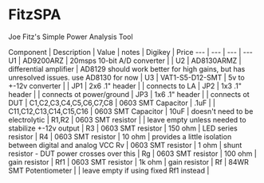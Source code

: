FitzSPA
=======

Joe Fitz's Simple Power Analysis Tool

Component | Description | Value | notes | Digikey | Price
--- | --- | --- | ---
U1 | AD9200ARZ | 20msps 10-bit A/D converter | |
U2 | AD8130ARMZ | differential amplifier | AD8129 should work better for high gains, but has unresolved issues. use AD8130 for now |
U3 | VAT1-S5-D12-SMT | 5v to +-12v converter | |
JP1 | 2x6 .1" header | | connects to LA |
JP2 | 1x3 .1" header | | connects ot power/ground |
JP3 | 1x6 .1" header | | connects ot DUT |
C1,C2,C3,C4,C5,C6,C7,C8 | 0603 SMT Capacitor | .1uF | |
C11,C12,C13,C14,C15,C16 | 0603 SMT Capacitor | 10uF | doesn't need to be electrolytic |
R1,R2 | 0603 SMT resistor |  | leave empty unless needed to stabilize +-12v output |
R3 | 0603 SMT resistor | 150 ohm | LED series resistor |
R4 | 0603 SMT resistor | 10 ohm | provides a little isolation between digital and analog VCC
Rv | 0603 SMT resistor | 1 ohm | shunt resistor - DUT power crosses over this |
Rg | 0603 SMT resistor | 100 ohm | gain resistor |
Rf1 | 0603 SMT resistor | 1k ohm | gain resistor |
Rf | 84WR SMT Potentiometer |  | leave empty if using fixed Rf1 instead |

